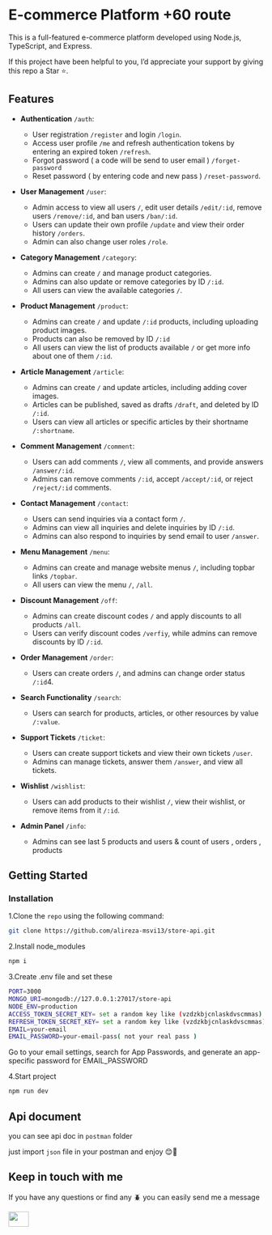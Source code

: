 ﻿# E-commerce Platform +60 route

This is a full-featured e-commerce platform developed using Node.js, TypeScript, and Express.

If this project have been helpful to you, I’d appreciate your support by giving this repo a Star ⭐.

## Features

- **Authentication** `/auth`:
  - User registration `/register` and login `/login`.
  - Access user profile `/me` and refresh authentication tokens by entering an expired token `/refresh`.
  - Forgot password ( a code will be send to user email ) `/forget-password`
  - Reset password ( by entering code and new pass ) `/reset-password`.

- **User Management** `/user`:
  - Admin access to view all users `/`, edit user details `/edit/:id`, remove users `/remove/:id`, and ban users `/ban/:id`.
  - Users can update their own profile `/update` and view their order history `/orders`.
  - Admin can also change user roles `/role`.

- **Category Management** `/category`:
  - Admins can create `/` and manage product categories.
  - Admins can also update or remove categories by ID `/:id`.
  - All users can view the available categories `/`.

- **Product Management** `/product`:
  - Admins can create `/` and update `/:id` products, including uploading product images.
  - Products can also be removed by ID `/:id`
  - All users can view the list of products available `/` or get more info about one of them `/:id`.

- **Article Management** `/article`:
  - Admins can create `/` and update articles, including adding cover images.
  - Articles can be published, saved as drafts `/draft`, and deleted by ID `/:id`.
  - Users can view all articles or specific articles by their shortname `/:shortname`.

- **Comment Management** `/comment`:
  - Users can add comments `/`, view all comments, and provide answers `/answer/:id`.
  - Admins can remove comments `/:id`, accept `/accept/:id`, or reject `/reject/:id` comments.

- **Contact Management** `/contact`:
  - Users can send inquiries via a contact form `/`.
  - Admins can view all inquiries and delete inquiries by ID `/:id`.
  - Admins can also respond to inquiries by send email to user `/answer`.

- **Menu Management** `/menu`:
  - Admins can create and manage website menus `/`, including topbar links `/topbar`.
  - All users can view the menu `/`, `/all`.

- **Discount Management** `/off`:
  - Admins can create discount codes `/` and apply discounts to all products `/all`.
  - Users can verify discount codes `/verfiy`, while admins can remove discounts by ID `/:id`.

- **Order Management** `/order`:
  - Users can create orders `/`, and admins can change order status `/:id`4.

- **Search Functionality** `/search`:
  - Users can search for products, articles, or other resources by value `/:value`.

- **Support Tickets** `/ticket`:
  - Users can create support tickets and view their own tickets `/user`.
  - Admins can manage tickets, answer them `/answer`, and view all tickets.

- **Wishlist** `/wishlist`:
  - Users can add products to their wishlist `/`, view their wishlist, or remove items from it `/:id`.

- **Admin Panel** `/info`:
  -  Admins can see last 5 products and users & count of users , orders , products




## Getting Started

### Installation


1.Clone the `repo` using the following command:
   ```sh
   git clone https://github.com/alireza-msvi13/store-api.git
   ```

2.Install node_modules
   ```sh
   npm i
   ```
3.Create .env file and set these
   ```sh
   PORT=3000
   MONGO_URI=mongodb://127.0.0.1:27017/store-api
   NODE_ENV=production
   ACCESS_TOKEN_SECRET_KEY= set a random key like (vzdzkbjcnlaskdvscmmas)
   REFRESH_TOKEN_SECRET_KEY= set a random key like (vzdzkbjcnlaskdvscmmas)
   EMAIL=your-email
   EMAIL_PASSWORD=your-email-pass( not your real pass )
   ```


Go to your email settings, search for App Passwords, and generate an app-specific password for EMAIL_PASSWORD

4.Start project
  ```sh
  npm run dev
  ```


## Api document

you can see api doc in `postman` folder

just import `json` file in your postman and enjoy 😊💖


## Keep in touch with me

If you have any questions or find any 🪲 you can easily send me a message

<a href="https://t.me/Alireza_msvi13" target="blank"><img align="center" src="https://upload.wikimedia.org/wikipedia/commons/8/82/Telegram_logo.svg" height="30" width="40" /></a>

